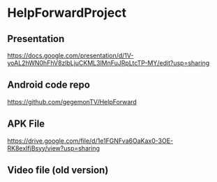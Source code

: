 # HelpForwardProject
## Presentation
https://docs.google.com/presentation/d/1V-yoAL2hWN0hFhV8zlbLjuCKML3lMnFuJRpLtcTP-MY/edit?usp=sharing
## Android code repo
https://github.com/gegemonTV/HelpForward
## APK File
https://drive.google.com/file/d/1e1FGNFva6OaKax0-3OE-RK8exIfjBsyy/view?usp=sharing
## Video file (old version)
